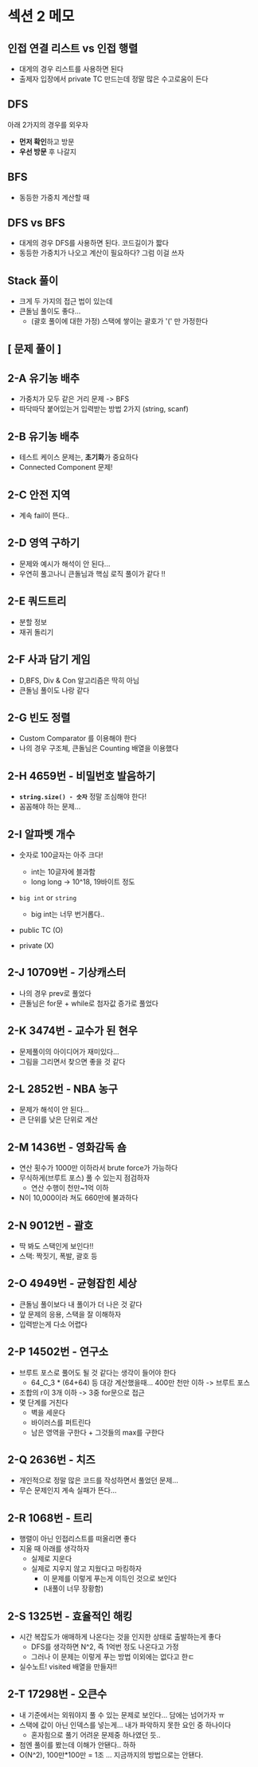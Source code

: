 # 섹션 2 메모

## 인접 연결 리스트 vs 인접 행렬 

- 대게의 경우 리스트를 사용하면 된다
- 출제자 입장에서 private TC 만드는데 정말 많은 수고로움이 든다

## DFS

아래 2가지의 경우를 외우자
- **먼저 확인**하고 방문
- **우선 방문** 후 나갈지

## BFS

- 동등한 가중치 계산할 때

## DFS vs BFS

- 대게의 경우 DFS를 사용하면 된다. 코드길이가 짧다
- 동등한 가중치가 나오고 계산이 필요하다? 그럼 이걸 쓰자

## Stack 풀이

- 크게 두 가지의 접근 법이 있는데
- 큰돌님 풀이도 좋다...
  - (괄호 풀이에 대한 가정) 스택에 쌓이는 괄호가 '(' 만 가정한다

## [ 문제 풀이 ]

## 2-A 유기농 배추

- 가중치가 모두 같은 거리 문제 -> BFS
- 따닥따닥 붙어있는거 입력받는 방법 2가지 (string, scanf)


## 2-B 유기농 배추

- 테스트 케이스 문제는, **초기화**가 중요하다
- Connected Component 문제!

## 2-C 안전 지역

- 계속 fail이 뜬다..

## 2-D 영역 구하기

- 문제와 예시가 해석이 안 된다...
- 우연히 풀고나니 큰돌님과 핵심 로직 풀이가 같다 !!

## 2-E 쿼드트리

- 분할 정보
- 재귀 돌리기

## 2-F 사과 담기 게임

- D,BFS, Div & Con 알고리즘은 딱히 아님
- 큰돌님 풀이도 나랑 같다

## 2-G 빈도 정렬

- Custom Comparator 를 이용해야 한다
- 나의 경우 구조체, 큰돌님은 Counting 배열을 이용했다

## 2-H 4659번 - 비밀번호 발음하기

- **`string.size() - 숫자`** 정말 조심해야 한다!
- 꼼꼼해야 하는 문제...

## 2-I 알파벳 개수

- 숫자로 100글자는 아주 크다!
  - int는 10글자에 블과함
  - long long -> 10^18, 19바이트 정도
- `big int` or `string` 
  - big int는 너무 번거롭다..

- public TC (O)
- private (X)

## 2-J 10709번 - 기상캐스터

- 나의 경우 prev로 풀었다
- 큰돌님은 for문 + while로 첨자값 증가로 풀었다

## 2-K 3474번 - 교수가 된 현우

- 문제풀이의 아이디어가 재미있다...
- 그림을 그리면서 찾으면 좋을 것 같다

## 2-L 2852번 - NBA 농구

- 문제가 해석이 안 된다...
- 큰 단위를 낮은 단위로 계산

## 2-M 1436번 - 영화감독 숌

- 연산 횟수가 1000만 이하라서 brute force가 가능하다
- 무식하게(브루트 포스) 풀 수 있는지 점검하자
  - 연산 수행이 천만~1억 이하
- N이 10,000이라 쳐도 660만에 불과하다

## 2-N 9012번 - 괄호

- 딱 봐도 스택인게 보인다!!
- 스택: 짝짓기, 폭발, 괄호 등

## 2-O 4949번 - 균형잡힌 세상

- 큰돌님 풀이보다 내 풀이가 더 나은 것 같다
- 앞 문제의 응용, 스택을 잘 이해하자
- 입력받는게 다소 어렵다

## 2-P 14502번 - 연구소

- 브루트 포스로 풀어도 될 것 같다는 생각이 들어야 한다
  - 64_C_3 * (64+64) 등 대강 계산했을때... 400만 천만 이하 -> 브루트 포스
- 조합의 r이 3개 이하 -> 3중 for문으로 접근
- 몇 단계를 거친다
  - 벽을 세운다
  - 바이러스를 퍼트린다
  - 남은 영역을 구한다 + 그것들의 max를 구한다

## 2-Q 2636번 - 치즈

- 개인적으로 정말 많은 코드를 작성하면서 풀었던 문제...
- 무슨 문제인지 계속 실패가 뜬다...

## 2-R 1068번 - 트리

- 행렬이 아닌 인접리스트를 떠올리면 좋다
- 지울 때 아래를 생각하자
  - 실제로 지운다
  - 실제로 지우지 않고 지웠다고 마킹하자
    - 이 문제를 이렇게 푸는게 이득인 것으로 보인다
    - (내풀이 너무 장황함)

## 2-S 1325번 - 효율적인 해킹

- 시간 복잡도가 애매하게 나온다는 것을 인지한 상태로 출발하는게 좋다
  - DFS를 생각하면 N^2, 즉 1억번 정도 나온다고 가정
  - 그러나 이 문제는 이렇게 푸는 방법 이외에는 없다고 한ㄷ
- 실수노트! visited 배열을 만들자!!

## 2-T 17298번 - 오큰수

- 내 기준에서는 외워야지 풀 수 있는 문제로 보인다... 담에는 넘어가자 ㅠ
- 스택에 값이 아닌 인덱스를 넣는게... 내가 파악하지 못한 요인 중 하나이다
  - 혼자힘으로 풀기 어려운 문제중 하나였던 듯..
- 첨엔 풀이를 봤는데 이해가 안됀다.. 하하
- O(N^2), 100만*100만 = 1조 ... 지금까지의 방법으로는 안됀다.